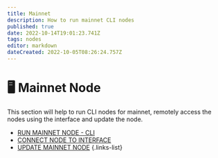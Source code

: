 ```yaml
---
title: Mainnet
description: How to run mainnet CLI nodes
published: true
date: 2022-10-14T19:01:23.741Z
tags: nodes
editor: markdown
dateCreated: 2022-10-05T08:26:24.757Z
---
```


# 🖥 Mainnet Node

This section will help to run CLI nodes for mainnet, remotely access the nodes using the interface and update the node.


- [RUN MAINNET NODE - CLI](/mainnet/run-a-mainnet-node)
- [CONNECT NODE TO INTERFACE](/mainnet/connect-node-to-interface)
- [UPDATE MAINNET NODE](/mainnet/update-mainnet-node)
{.links-list}